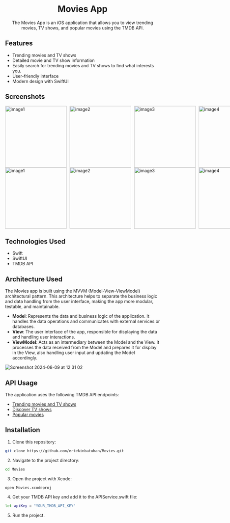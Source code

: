 <h1 align="center">Movies App</h1>

<p align="center">
  The Movies App is an iOS application that allows you to view trending movies, TV shows, and popular movies using the TMDB API.
</p>

## Features

- Trending movies and TV shows
- Detailed movie and TV show information
- Easily search for trending movies and TV shows to find what interests you.
- User-friendly interface
- Modern design with SwiftUI

## Screenshots

<div style="display: flex; justify-content: space-between;">
    <img src="https://github.com/ertekinbatuhan/Movies/assets/101355515/84cfb598-9408-4732-9590-5054946bfe72" alt="image1" width="200" style="margin-right: 10px;">
    <img src="https://github.com/ertekinbatuhan/Movies/assets/101355515/9308a991-25c3-45f0-b41e-f31e984f182b" alt="image2" width="200" style="margin-right: 10px;">
    <img src="https://github.com/ertekinbatuhan/Movies/assets/101355515/a50b7592-edb0-4a98-9961-443d3aa8f956" alt="image3" width="200" style="margin-right: 10px;">
    <img src="https://github.com/ertekinbatuhan/Movies/assets/101355515/abb0719f-d3c7-42a4-9530-f752fade58a7" alt="image4" width="200">
</div>

<div style="display: flex; justify-content: space-between;">
    <img src="https://github.com/ertekinbatuhan/Movies/assets/101355515/4acd3702-e7e8-41d0-9266-ef53916183e1" alt="image1" width="200" style="margin-right: 10px;">
    <img src="https://github.com/ertekinbatuhan/Movies/assets/101355515/ed7e98e8-237d-4cdc-b1c9-e80582e17939" alt="image2" width="200" style="margin-right: 10px;">
    <img src="https://github.com/ertekinbatuhan/Movies/assets/101355515/d9802b6a-2e18-46af-863e-2092c2378204" alt="image3" width="200" style="margin-right: 10px;">
    <img src="https://github.com/ertekinbatuhan/Movies/assets/101355515/885f68c8-84ad-44ad-bcaa-2b30b71cec60" alt="image4" width="200">
</div>

## Technologies Used
- Swift
- SwiftUI
- TMDB API

 ## Architecture Used
The Movies app is built using the MVVM (Model-View-ViewModel) architectural pattern. This architecture helps to separate the business logic and data handling from the user interface, making the app more modular, testable, and maintainable.

- **Model**: Represents the data and business logic of the application. It handles the data operations and communicates with external services or databases.
- **View**: The user interface of the app, responsible for displaying the data and handling user interactions.
- **ViewModel**: Acts as an intermediary between the Model and the View. It processes the data received from the Model and prepares it for display in the View, also handling user input and updating the Model accordingly.

![Screenshot 2024-08-09 at 12 31 02](https://github.com/user-attachments/assets/f79044cc-7b40-4d2f-abc1-716dd6384964)

## API Usage

The application uses the following TMDB API endpoints:

- [Trending movies and TV shows](https://api.themoviedb.org/3/trending/all/day)
- [Discover TV shows](https://api.themoviedb.org/3/discover/tv)
- [Popular movies](https://api.themoviedb.org/3/movie/popular)


## Installation

1. Clone this repository:

```bash
git clone https://github.com/ertekinbatuhan/Movies.git

```

2. Navigate to the project directory:
  ```bash
cd Movies
```
3. Open the project with Xcode:
```bash
open Movies.xcodeproj

```
4. Get your TMDB API key and add it to the APIService.swift file:
```bash
let apiKey = "YOUR_TMDB_API_KEY"
```

5. Run the project.


